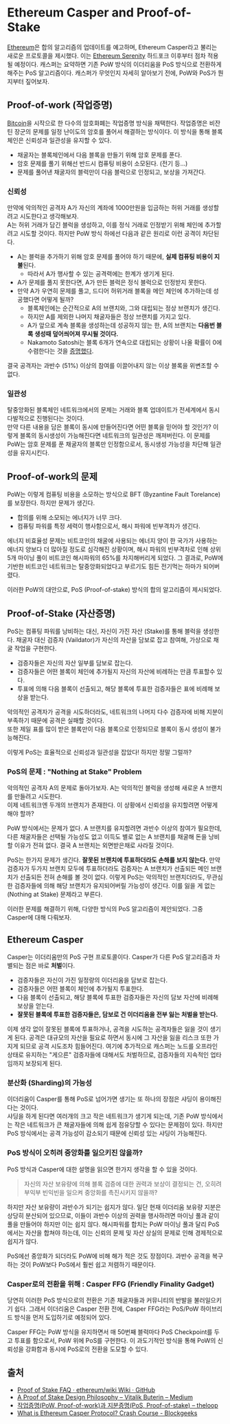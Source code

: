 # Ethereum Casper and Proof-of-Stake

[Ethereum](ethereum.org)은 합의 알고리즘의 업데이트를 예고하며, Ethereum Casper라고 불리는 새로운 프로토콜을 제시했다. 이는 [Ethereum Serenity](https://blog.ethereum.org/2015/12/24/understanding-serenity-part-i-abstraction/) 하드포크 이후부터 점차 적용될 예정이다.
캐스퍼는 요약하면 기존 PoW 방식의 이더리움을 PoS 방식으로 전환하게 해주는 PoS 알고리즘이다. 캐스퍼가 무엇인지 자세히 알아보기 전에, PoW와 PoS가 뭔지부터 짚어보자.

## Proof-of-work (작업증명)
[Bitcoin](bitcoin.org)을 시작으로 한 다수의 암호화폐는 작업증명 방식을 채택한다. 작업증명은 비잔틴 장군의 문제를 일정 난이도의 암호를 풀어서 해결하는 방식이다. 이 방식을 통해 블록체인은 신뢰성과 일관성을 유지할 수 있다.

* 채굴자는 블록체인에서 다음 블록을 만들기 위해 암호 문제를 푼다.
* 암호 문제를 풀기 위해선 반드시 컴퓨팅 비용이 소모된다. (전기 등...)
* 문제를 풀어낸 채굴자의 블럭만이 다음 블럭으로 인정되고, 보상을 가져간다.

### 신뢰성
만약에 악의적인 공격자 A가 자신의 계좌에 1000만원을 입금하는 허위 거래를 생성할려고 시도한다고 생각해보자.  
A는 허위 거래가 담긴 블럭을 생성하고, 이를 정식 거래로 인정받기 위해 체인에 추가할려고 시도할 것이다. 하지만 PoW 방식 하에선 다음과 같은 원리로 이런 공격이 차단된다.

* A는 블럭을 추가하기 위해 암호 문제를 풀어야 하기 때문에, **실제 컴퓨팅 비용이 지불**된다.
	* 따라서 A가 행사할 수 있는 공격력에는 한계가 생기게 된다.
* A가 문제를 풀지 못한다면, A가 만든 블럭은 정식 블럭으로 인정받지 못한다.
* 만약 A가 우연히 문제를 풀고, 드디어 허위거래 블록을 메인 체인에 추가하는데 성공했다면 어떻게 될까?
	* 블록체인에는 순간적으로 A의 브랜치와, 그와 대립되는 정상 브랜치가 생긴다. 
	* 하지만 A를 제외한 나머지 채굴자들은 정상 브랜치를 가지고 있다.
	* A가 앞으로 계속 블록을 생성하는데 성공하지 않는 한, A의 브랜치는 **다음번 블록 생성때 덮어씌어져 무시될 것이다.** 
	* Nakamoto Satoshi는 블록 6개가 연속으로 대립되는 상황이 나올 확률이 0에 수렴한다는 것을 [증명했다](https://bitcoin.org/bitcoin.pdf).

결국 공격자는 과반수 (51%) 이상의 참여를 이끌어내지 않는 이상 블록을 위변조할 수 없다.

### 일관성
탈중앙화된 블록체인 네트워크에서의 문제는 거래와 블록 업데이트가 전세계에서 동시다발적으로 진행된다는 것이다.  
만약 다른 내용을 담은 블록이 동시에 만들어진다면 어떤 블록을 믿어야 할 것인가? 이렇게 블록의 동시생성이 가능해진다면 네트워크의 일관성은 깨져버린다. 이 문제를 PoW는 암호 문제를 푼 채굴자의 블록만 인정함으로서, 동시생성 가능성을 차단해 일관성을 유지시킨다.

## Proof-of-work의 문제
PoW는 이렇게 컴퓨팅 비용을 소모하는 방식으로 BFT (Byzantine Fault Torelance)를 보장한다. 하지만 문제가 생긴다.

* 합의를 위해 소모되는 에너지가 너무 크다. 
* 컴퓨팅 파워를 특정 세력이 행사함으로서, 해시 파워에 빈부격차가 생긴다.

에너지 비효율성 문제는 비트코인의 채굴에 사용되는 에너지 양이 한 국가가 사용하는 에너지 양보다 더 많아질 정도로 심각해진 상황이며, 해시 파워의 빈부격차로 인해 상위 5개 마이닝 풀이 비트코인 해시파워의 65%를 차지해버리게 되었다. 그 결과로, PoW에 기반한 비트코인 네트워크는 탈중앙화되었다고 부르기도 힘든 전기먹는 하마가 되어버렸다.

이러한 PoW의 대안으로, PoS (Proof-of-stake) 방식의 합의 알고리즘이 제시되었다.

## Proof-of-Stake (자산증명)
PoS는 컴퓨팅 파워를 낭비하는 대신, 자신이 가진 자산 (Stake)를 통해 블럭을 생성한다. 채굴자 대신 검증자 (Vaildator)가 자신의 자산을 담보로 잡고 참여해, 가상으로 채굴 작업을 구현한다.

* 검증자들은 자신의 자산 일부를 담보로 잡는다.
* 검증자들은 어떤 블록이 체인에 추가될지 자신의 자산에 비례하는 만큼 투표할수 있다. 
* 투표에 의해 다음 블록이 선출되고, 해당 블록에 투표한 검증자들은 표에 비례해 보상을 받는다.

악의적인 공격자가 공격을 시도하더라도, 네트워크의 나머지 다수 검증자에 비해 지분이 부족하기 때문에 공격은 실패할 것이다.  
또한 제일 표를 많이 받은 블록만이 다음 블록으로 인정되므로 블록이 동시 생성이 불가능해진다. 

이렇게 PoS는 효율적으로 신뢰성과 일관성을 잡았다! 하지만 정말 그럴까?

### PoS의 문제 : "Nothing at Stake" Problem
악의적인 공격자 A의 문제로 돌아가보자. A는 악의적인 블럭을 생성해 새로운 A 브랜치를 만들려고 시도한다.  
이제 네트워크엔 두개의 브랜치가 존재한다. 이 상황에서 신뢰성을 유지할려면 어떻게 해야 할까?

PoW 방식에서는 문제가 없다. A 브랜치를 유지할려면 과반수 이상의 참여가 필요한데, 다른 채굴자들은 선택될 가능성도 없고 이득도 별로 없는 A 브랜치를 채굴해 돈을 낭비할 이유가 전혀 없다. 결국 A 브랜치는 외면받은채로 사라질 것이다. 

PoS는 한가지 문제가 생긴다. **잘못된 브랜치에 투표하더라도 손해를 보지 않는다.** 만약 검증자가 두가지 브랜치 모두에 투표하더라도 검증자는 A 브랜치가 선출되든 메인 브랜치가 선출되든 전혀 손해를 볼 것이 없다. 이렇게 PoS는 악의적인 브랜치더라도, 무관심한 검증자들에 의해 해당 브랜치가 유지되어버릴 가능성이 생긴다. 이를 잃을 게 없는 (Nothing at Stake) 문제라고 부른다.

이러한 문제를 해결하기 위해, 다양한 방식의 PoS 알고리즘이 제안되었다. 그중 Casper에 대해 다뤄보자.

## Ethereum Casper
Casper는 이더리움만의 PoS 구현 프로토콜이다. Casper가 다른 PoS 알고리즘과 차별되는 점은 바로 **처벌**이다.

* 검증자들은 자신이 가진 일정량의 이더리움을 담보로 잡는다.
* 검증자들은 어떤 블록이 체인에 추가될지 투표한다. 
* 다음 블록이 선출되고, 해당 블록에 투표한 검증자들은 자신의 담보 자산에 비례해 보상을 얻는다.
* **잘못된 블록에 투표한 검증자들은, 담보로 건 이더리움을 전부 잃는 처벌을 받는다.**

이제 생각 없이 잘못된 블록에 투표하거나, 공격을 시도하는 공격자들은 잃을 것이 생기게 된다. 공격은 대규모의 자산을 필요로 하면서 동시에 그 자산을 잃을 리스크 또한 가지게 되므로 공격 시도조차 힘들어진다. 여기에 추가적으로 캐스퍼는 노드를 오프라인 상태로 유지하는 "게으른" 검증자들에 대해서도 처벌하므로, 검증자들의 지속적인 업타임까지 보장되게 된다.

### 분산화 (Sharding)의 가능성
이더리움이 Casper를 통해 PoS로 넘어가면 생기는 또 하나의 장점은 샤딩이 용이해진다는 것이다.  
샤딩을 하게 된다면 여러개의 크고 작은 네트워크가 생기게 되는데, 기존 PoW 방식에서는 작은 네트워크가 큰 채굴자들에 의해 쉽게 점유당할 수 있다는 문제점이 있다. 하지만 PoS 방식에서는 공격 가능성이 감소되기 때문에 신뢰성 있는 샤딩이 가능해진다.

### PoS 방식이 오히려 중앙화를 일으키진 않을까?
PoS 방식과 Casper에 대한 설명을 읽으면 한가지 생각을 할 수 있을 것이다. 

> 자신의 자산 보유량에 의해 블록 검증에 대한 권력과 보상이 결정되는 건, 오히려 부익부 빈익빈을 일으켜 중앙화를 촉진시키지 않을까?  

하지만 자산 보유량이 과반수가 되기는 쉽지가 않다. 일단 현재 이더리움 보유량 지분은 상당히 분산되어 있으므로, 이들이 과반수 이상의 권력을 행사하려면 마이닝 풀과 같이 풀을 만들어야 하지만 이는 쉽지 않다. 해시파워를 합치는 PoW 마이닝 풀과 달리 PoS에서는 자산을 합쳐야 하는데, 이는 신뢰의 문제 및 자산 상실의 문제로 인해 경제적으로 쉽지가 않다. 

PoS에선 중앙화가 되더라도 PoW에 비해 해가 적은 것도 장점이다. 과반수 공격을 복구하는 것이 PoW보다 PoS에서  훨씬 쉽고 저렴하기 때문이다.

### Casper로의 전환을 위해 : Casper FFG (Friendly Finality Gadget)
당연히 이러한 PoS 방식으로의 전환은 기존 채굴자들과 커뮤니티의 반발을 불러일으키기 쉽다. 그래서 이더리움은 Casper 전환 전에, Casper FFG라는 PoS/PoW 하이브리드 방식을 먼저 도입하기로 예정되어 있다.

Casper FFG는 PoW 방식을 유지하면서 매 50번째 블럭마다 PoS Checkpoint를 두고 투표를 함으로서, PoW 위에 PoS를 구현한다. 이 과도기적인 방식을 통해 PoW의 신뢰성을 강화함과 동시에 PoS로의 전환을 도모할 수 있다.


## 출처
* [Proof of Stake FAQ · ethereum/wiki Wiki · GitHub](https://github.com/ethereum/wiki/wiki/Proof-of-Stake-FAQ)
* [A Proof of Stake Design Philosophy – Vitalik Buterin – Medium](https://medium.com/@VitalikButerin/a-proof-of-stake-design-philosophy-506585978d51) 
* [작업증명(PoW, Proof-of-work)과 지분증명(PoS, Proof-of-stake) – theloop](https://blog.theloop.co.kr/2017/06/01/%EC%9E%91%EC%97%85%EC%A6%9D%EB%AA%85pow-proof-of-work%EA%B3%BC-%EC%A7%80%EB%B6%84%EC%A6%9D%EB%AA%85pos-proof-of-stake/)
* [What is Ethereum Casper Protocol? Crash Course - Blockgeeks](https://blockgeeks.com/guides/ethereum-casper/)
